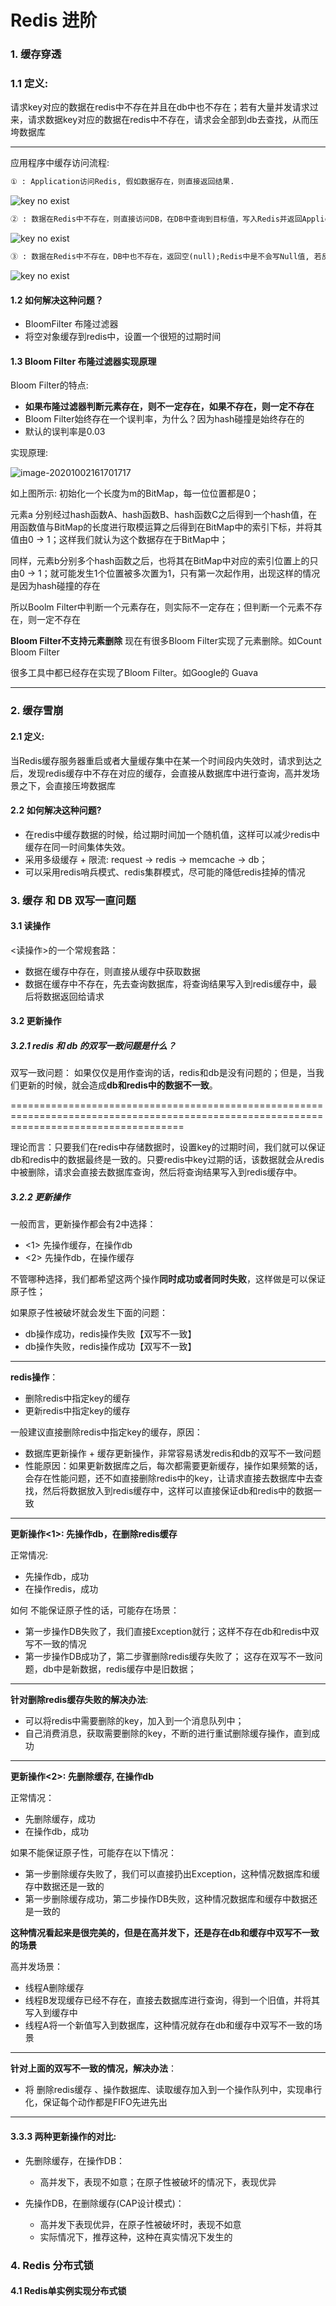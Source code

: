 # Redis 进阶

### 1. 缓存穿透

### 1.1 定义:

请求key对应的数据在redis中不存在并且在db中也不存在；若有大量并发请求过来，请求数据key对应的数据在redis中不存在，请求会全部到db去查找，从而压垮数据库

----

应用程序中缓存访问流程:

```markdown
① : Application访问Redis, 假如数据存在，则直接返回结果.
```

![key no exist](./Image/Redis/redis_cache_exist.png)

```markdown
② : 数据在Redis中不存在，则直接访问DB，在DB中查询到目标值，写入Redis并返回Applicaion.
```

![key no exist](./Image/Redis/redis_cache_not_exist_db_exist.png)

```markdown
③ : 数据在Redis中不存在，DB中也不存在，返回空(null);Redis中是不会写Null值, 若反复发送同一条请数据请求，则会发生缓存穿透;
```

![key no exist](./Image/Redis/redis_cache_penetrate.png)

#### 1.2 如何解决这种问题？

- BloomFilter 布隆过滤器
- 将空对象缓存到redis中，设置一个很短的过期时间

#### 1.3 Bloom Filter 布隆过滤器实现原理

Bloom Filter的特点:

- **如果布隆过滤器判断元素存在，则不一定存在，如果不存在，则一定不存在**
- Bloom Filter始终存在一个误判率，为什么？因为hash碰撞是始终存在的
- 默认的误判率是0.03

实现原理:

![image-20201002161701717](./Image/Redis/bloomFilter.png)

如上图所示:  初始化一个长度为m的BitMap，每一位位置都是0；

元素a 分别经过hash函数A、hash函数B、hash函数C之后得到一个hash值，在用函数值与BitMap的长度进行取模运算之后得到在BitMap中的索引下标，并将其值由0 → 1；这样我们就认为这个数据存在于BitMap中；

同样，元素b分别多个hash函数之后，也将其在BitMap中对应的索引位置上的只由0 → 1；就可能发生1个位置被多次置为1，只有第一次起作用，出现这样的情况是因为hash碰撞的存在

所以Boolm Filter中判断一个元素存在，则实际不一定存在；但判断一个元素不存在，则一定不存在

**Bloom Filter不支持元素删除**
现在有很多Bloom Filter实现了元素删除。如Count Bloom Filter

很多工具中都已经存在实现了Bloom Filter。如Google的 Guava

---

### 2. 缓存雪崩

#### 2.1 定义:

当Redis缓存服务器重启或者大量缓存集中在某一个时间段内失效时，请求到达之后，发现redis缓存中不存在对应的缓存，会直接从数据库中进行查询，高并发场景之下，会直接压垮数据库

#### 2.2 如何解决这种问题?

- 在redis中缓存数据的时候，给过期时间加一个随机值，这样可以减少redis中缓存在同一时间集体失效。
- 采用多级缓存 + 限流:  request → redis → memcache → db；
- 可以采用redis哨兵模式、redis集群模式，尽可能的降低redis挂掉的情况

### 3. 缓存 和 DB 双写一直问题

#### 3.1 读操作

<读操作>的一个常规套路：

- 数据在缓存中存在，则直接从缓存中获取数据
- 数据在缓存中不存在，先去查询数据库，将查询结果写入到redis缓存中，最后将数据返回给请求

#### 3.2 更新操作

##### 3.2.1 redis 和 db 的双写一致问题是什么？

双写一致问题： 如果仅仅是用作查询的话，redis和db是没有问题的；但是，当我们更新的时候，就会造成**db和redis中的数据不一致**。

==========================================================================================================================================

理论而言：只要我们在redis中存储数据时，设置key的过期时间，我们就可以保证db和redis中的数据最终是一致的。只要redis中key过期的话，该数据就会从redis中被删除，请求会直接去数据库查询，然后将查询结果写入到redis缓存中。

##### 3.2.2 更新操作

一般而言，更新操作都会有2中选择：

+ <1> 先操作缓存，在操作db
+ <2> 先操作db，在操作缓存

不管哪种选择，我们都希望这两个操作**同时成功或者同时失败**，这样做是可以保证原子性；

如果原子性被破坏就会发生下面的问题：

- db操作成功，redis操作失败【双写不一致】
- db操作失败，redis操作成功【双写不一致】

------

**redis操作**：

- 删除redis中指定key的缓存
- 更新redis中指定key的缓存

一般建议直接删除redis中指定key的缓存，原因：

- 数据库更新操作 + 缓存更新操作，非常容易诱发redis和db的双写不一致问题
- 性能原因：如果更新数据库之后，每次都需要更新缓存，操作如果频繁的话，会存在性能问题，还不如直接删除redis中的key，让请求直接去数据库中去查找，然后将数据放入到redis缓存中，这样可以直接保证db和redis中的数据一致

---

**更新操作<1>: 先操作db，在删除redis缓存**

正常情况:  

- 先操作db，成功
- 在操作redis，成功

如何 不能保证原子性的话，可能存在场景：

- 第一步操作DB失败了，我们直接Exception就行；这样不存在db和redis中双写不一致的情况
- 第一步操作DB成功了，第二步骤删除redis缓存失败了； 这存在双写不一致问题，db中是新数据，redis缓存中是旧数据；

----

**针对删除redis缓存失败的解决办法**:

- 可以将redis中需要删除的key，加入到一个消息队列中；
- 自己消费消息，获取需要删除的key，不断的进行重试删除缓存操作，直到成功

---

**更新操作<2>: 先删除缓存, 在操作db**

正常情况：

- 先删除缓存，成功
- 在操作db，成功

如果不能保证原子性，可能存在以下情况：

- 第一步删除缓存失败了，我们可以直接扔出Exception，这种情况数据库和缓存中数据还是一致的
- 第一步删除缓存成功，第二步操作DB失败，这种情况数据库和缓存中数据还是一致的

**这种情况看起来是很完美的，但是在高并发下，还是存在db和缓存中双写不一致的场景**

高并发场景： 

- 线程A删除缓存
- 线程B发现缓存已经不存在，直接去数据库进行查询，得到一个旧值，并将其写入到缓存中
- 线程A将一个新值写入到数据库，这种情况就存在db和缓存中双写不一致的场景

---

**针对上面的双写不一致的情况，解决办法**：

- 将 删除redis缓存 、操作数据库、读取缓存加入到一个操作队列中，实现串行化，保证每个动作都是FIFO先进先出

---

#### 3.3.3 两种更新操作的对比:

- 先删除缓存，在操作DB：

  - 高并发下，表现不如意；在原子性被破坏的情况下，表现优异

- 先操作DB，在删除缓存(CAP设计模式)：

  - 高并发下表现优异，在原子性被破坏时，表现不如意
  - 实际情况下，推荐这种，这种在真实情况下发生的

### 4. Redis 分布式锁

#### 4.1 Redis单实例实现分布式锁



